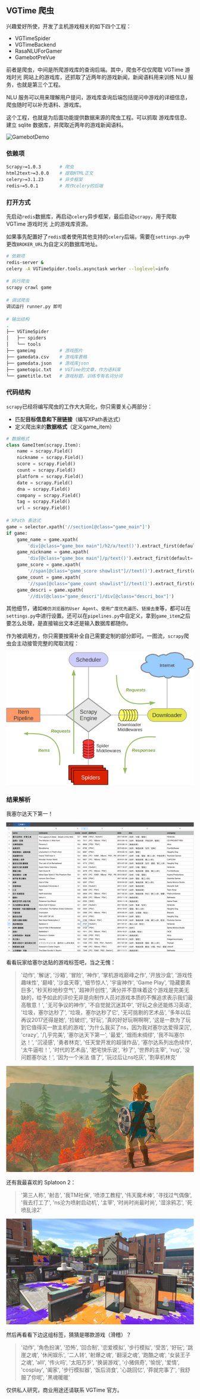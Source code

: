 ## VGTime 爬虫

兴趣爱好所使，开发了主机游戏相关的如下四个工程：

- VGTimeSpider
- VGTimeBackend
- RasaNLUForGamer
- GamebotPreVue

前者是爬虫，中间是所爬游戏库的查询后端。其中，爬虫不仅仅爬取 VGTime 游戏时光 网站上的游戏库，还抓取了近两年的游戏新闻，新闻语料用来训练 NLU 服务，也就是第三个工程。

NLU 服务可以用来理解用户提问，游戏库查询后端包括提问中游戏的详细信息，爬虫随时可以补充语料、游戏库。

这个工程，也就是为后面功能提供数据来源的爬虫工程。可以抓取 游戏库信息、建立 sqlite 数据库，并爬取近两年的游戏新闻语料。

![GamebotDemo](https://ws3.sinaimg.cn/large/006tNc79gy1fz9m009ll8j30ef0bizm5.jpg)

### 依赖项

```bash
Scrapy>=1.0.3		# 爬虫
html2text>=3.0.0	# 提取HTML正文
celery>=3.1.23		# 异步框架
redis>=5.0.1		# 用作celery的后端
```

### 打开方式

先启动`redis`数据库，再启动`celery`异步框架，最后启动`scrapy`，用于爬取 VGTime 游戏时光 上的游戏库资源。

如果事先配置好了`redis`或者使用其他支持的`celery`后端，需要在`settings.py`中更改`BROKER_URL`为自定义的数据库地址。

```bash
# 依赖项
redis-server &
celery -A VGTimeSpider.tools.asynctask worker --loglevel=info

# 执行爬虫
scrapy crawl game

# 调试爬虫
调试运行 runner.py 即可

# 输出结构
.
├── VGTimeSpider
│   ├── spiders
│   └── tools
├── gameimg			# 游戏图片
├── gamedata.csv	# 游戏库表格
├── gamedata.json	# 游戏库json
├── gametopic.txt	# VGTime的文章，作为语料库
└── gametitle.txt	# 游戏标题，训练专有名词分词
```

### 代码结构

`scrapy`已经将编写爬虫的工作大大简化，你只需要关心两部分：
- 匹配**目标信息和下层链接**（编写XPath表达式）
- 定义爬出来的**数据格式**（定义game_item）

```python
# 数据格式
class GameItem(scrapy.Item):
    name = scrapy.Field()
    nickname = scrapy.Field()
    score = scrapy.Field()
    count = scrapy.Field()
    platform = scrapy.Field()
    date = scrapy.Field()
    dna = scrapy.Field()
    company = scrapy.Field()
    tag = scrapy.Field()
    url = scrapy.Field()
    
# XPath 表达式
game = selector.xpath('//section[@class="game_main"]')
if game:
    game_name = game.xpath(
        'div[@class="game_box main"]/h2/a/text()').extract_first(default='')
    game_nickname = game.xpath(
        'div[@class="game_box main"]/p/text()').extract_first(default='')
    game_score = game.xpath(
        '//span[@class="game_score showlist"]//text()').extract_first(default='-1')
    game_count = game.xpath(
        '//span[@class="game_count showlist"]//text()').extract_first(default="-1")
    game_descri = game.xpath(
        '//div[@class="game_descri"]/div[@class="descri_box"]')
```

其他细节，诸如`模仿浏览器的User Agent`、`使用广度优先遍历`、`链接去重`等，都可以在`settings.py`中进行设置。还可以在`pipelines.py`中自定义，拿到`game_item`之后要怎么处理，是直接输出文本还是输入数据库都随你。

作为被调用方，你只需要按需补全自己需要定制的部分即可。一图流，`scrapy`爬虫会主动接管完整的爬取流程：

![scrapy调用流程](image/scrapy_architecture.png)

### 结果解析

我塞尔达天下第一！

![塞尔达天下第一](image/VGTimeGamePopularity.png)

看看玩家给塞尔达贴的游戏标签吧，当之无愧：

> '动作', '解谜', '沙箱', '冒险', '神作', '掌机游戏巅峰之作', '开放沙盒', '游戏性趣味性', '巅峰', '沙盒天尊', '细节惊人', '宇宙神作', 'Game Play', '隐藏要素巨多', '秒天秒地秒空气', '超神开创性', '满分并不意味着这个游戏是完美无缺的，给予如此的评价无非是向制作人员对游戏本质的不懈追求表示我们最高敬意！', '无可争议的神作', '不自觉就沉迷其中', '好玩之余还能练习英语', '垃圾，塞尔达秒了', '垃圾，塞尔达秒了它', '无可挑剔的艺术品', '多年以后再议2017还得是她', '捡破烂', '好玩', '真的好好玩啊啊啊', '这是一款为了玩到它值得买一款主机的游戏', '为什么我买了ns，因为我对塞尔达爱得深沉', 'crazy', '几乎完美', '塞尔达天下第一', '最爱', '烟雨未绸缪', '我不叫塞尔达！', '沉浸感', '勇者林克', '任天堂开发的超强作品', '塞尔达系列出色续作', '太牛逼啦！', '时代的艺术品', '肥宅快乐说', '秒了', '世界的主宰', 'rug', '没问题塞尔达！', '因为一个米法  值了', '玩过后让ns吃灰', '割草机林克’

![旷野之息](image/breathofwild.jpg)

还有我最喜欢的 Splatoon 2：

> '第三人称', '射击', '我TM社保', '喷漆工教程', '伟天魔术棒', '寻找过气偶像', '我去打工了', 'ns沦为喷射启动机', '主宰', '时尚时尚最时尚', '湿涂鸦忑', '死喷乱涂2'

![乌贼](image/splatoon2.jpg)

然后再看看下边这组标签，猜猜是哪款游戏（滑稽）？

> '动作', '角色扮演', '恐怖', '回合制', '恋爱模拟', '步行模拟', '受苦', '好玩', '跳崖之魂', '休闲娱乐', '二人转', '射爆之魂', '翻滚之魂', '跑酷之魂', '女装王子之魂', 'alll', '传火吗', '太阳万岁', '换装游戏', '小猪佩奇', '愉悦', '爱情', 'cosplay', '阖家', '步行模拟器', '饭后消食', '心跳回忆', '莽就完事了', '我舒服了你呢', '黑魂暖暖'

仅供私人研究，商业用途还请联系 VGTime 官方。

